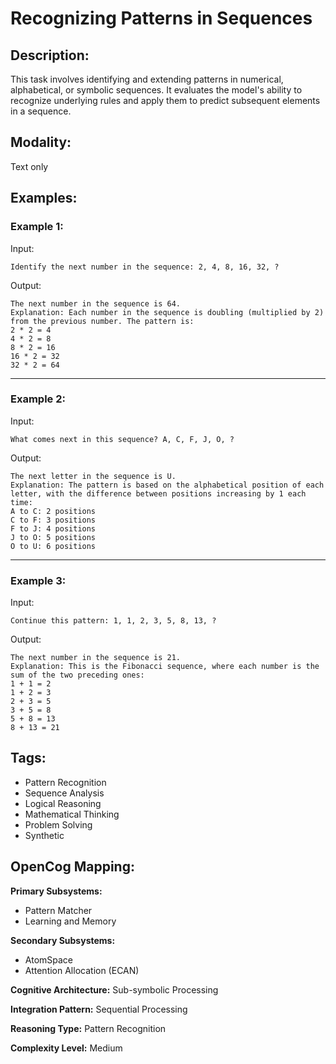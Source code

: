 # Recognizing Patterns in Sequences

## Description:
This task involves identifying and extending patterns in numerical, alphabetical, or symbolic sequences. It evaluates the model's ability to recognize underlying rules and apply them to predict subsequent elements in a sequence.

## Modality:
Text only

## Examples:

### Example 1:

Input:

```
Identify the next number in the sequence: 2, 4, 8, 16, 32, ?
```

Output:

```
The next number in the sequence is 64.
Explanation: Each number in the sequence is doubling (multiplied by 2) from the previous number. The pattern is:
2 * 2 = 4
4 * 2 = 8
8 * 2 = 16
16 * 2 = 32
32 * 2 = 64
```

---

### Example 2:

Input:

```
What comes next in this sequence? A, C, F, J, O, ?
```

Output:

```
The next letter in the sequence is U.
Explanation: The pattern is based on the alphabetical position of each letter, with the difference between positions increasing by 1 each time:
A to C: 2 positions
C to F: 3 positions
F to J: 4 positions
J to O: 5 positions
O to U: 6 positions
```

---

### Example 3:

Input:

```
Continue this pattern: 1, 1, 2, 3, 5, 8, 13, ?
```

Output:

```
The next number in the sequence is 21.
Explanation: This is the Fibonacci sequence, where each number is the sum of the two preceding ones:
1 + 1 = 2
1 + 2 = 3
2 + 3 = 5
3 + 5 = 8
5 + 8 = 13
8 + 13 = 21
```

## Tags:
- Pattern Recognition
- Sequence Analysis
- Logical Reasoning
- Mathematical Thinking
- Problem Solving
- Synthetic

## OpenCog Mapping:

**Primary Subsystems:**
- Pattern Matcher
- Learning and Memory

**Secondary Subsystems:**
- AtomSpace
- Attention Allocation (ECAN)

**Cognitive Architecture:** Sub-symbolic Processing

**Integration Pattern:** Sequential Processing

**Reasoning Type:** Pattern Recognition

**Complexity Level:** Medium